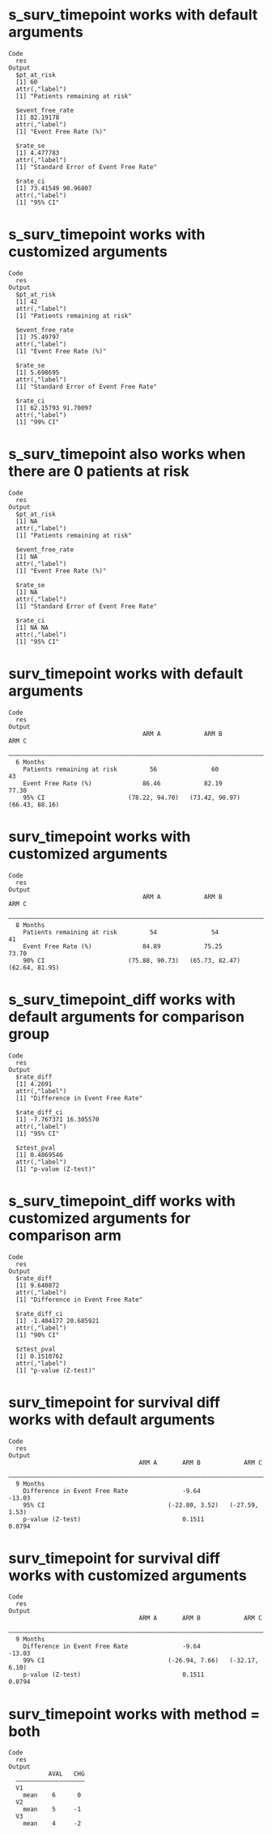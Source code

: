 # s_surv_timepoint works with default arguments

    Code
      res
    Output
      $pt_at_risk
      [1] 60
      attr(,"label")
      [1] "Patients remaining at risk"
      
      $event_free_rate
      [1] 82.19178
      attr(,"label")
      [1] "Event Free Rate (%)"
      
      $rate_se
      [1] 4.477783
      attr(,"label")
      [1] "Standard Error of Event Free Rate"
      
      $rate_ci
      [1] 73.41549 90.96807
      attr(,"label")
      [1] "95% CI"
      

# s_surv_timepoint works with customized arguments

    Code
      res
    Output
      $pt_at_risk
      [1] 42
      attr(,"label")
      [1] "Patients remaining at risk"
      
      $event_free_rate
      [1] 75.49797
      attr(,"label")
      [1] "Event Free Rate (%)"
      
      $rate_se
      [1] 5.698695
      attr(,"label")
      [1] "Standard Error of Event Free Rate"
      
      $rate_ci
      [1] 62.15793 91.70097
      attr(,"label")
      [1] "99% CI"
      

# s_surv_timepoint also works when there are 0 patients at risk

    Code
      res
    Output
      $pt_at_risk
      [1] NA
      attr(,"label")
      [1] "Patients remaining at risk"
      
      $event_free_rate
      [1] NA
      attr(,"label")
      [1] "Event Free Rate (%)"
      
      $rate_se
      [1] NA
      attr(,"label")
      [1] "Standard Error of Event Free Rate"
      
      $rate_ci
      [1] NA NA
      attr(,"label")
      [1] "95% CI"
      

# surv_timepoint works with default arguments

    Code
      res
    Output
                                         ARM A            ARM B            ARM C     
      ———————————————————————————————————————————————————————————————————————————————
      6 Months                                                                       
        Patients remaining at risk         56               60               43      
        Event Free Rate (%)              86.46            82.19            77.30     
        95% CI                       (78.22, 94.70)   (73.42, 90.97)   (66.43, 88.16)

# surv_timepoint works with customized arguments

    Code
      res
    Output
                                         ARM A            ARM B            ARM C     
      ———————————————————————————————————————————————————————————————————————————————
      8 Months                                                                       
        Patients remaining at risk         54               54               41      
        Event Free Rate (%)              84.89            75.25            73.70     
        90% CI                       (75.88, 90.73)   (65.73, 82.47)   (62.64, 81.95)

# s_surv_timepoint_diff works with default arguments for comparison group

    Code
      res
    Output
      $rate_diff
      [1] 4.2691
      attr(,"label")
      [1] "Difference in Event Free Rate"
      
      $rate_diff_ci
      [1] -7.767371 16.305570
      attr(,"label")
      [1] "95% CI"
      
      $ztest_pval
      [1] 0.4869546
      attr(,"label")
      [1] "p-value (Z-test)"
      

# s_surv_timepoint_diff works with customized arguments for comparison arm

    Code
      res
    Output
      $rate_diff
      [1] 9.640872
      attr(,"label")
      [1] "Difference in Event Free Rate"
      
      $rate_diff_ci
      [1] -1.404177 20.685921
      attr(,"label")
      [1] "90% CI"
      
      $ztest_pval
      [1] 0.1510762
      attr(,"label")
      [1] "p-value (Z-test)"
      

# surv_timepoint for survival diff works with default arguments

    Code
      res
    Output
                                        ARM A       ARM B            ARM C     
      —————————————————————————————————————————————————————————————————————————
      9 Months                                                                 
        Difference in Event Free Rate               -9.64            -13.03    
        95% CI                                  (-22.80, 3.52)   (-27.59, 1.53)
        p-value (Z-test)                            0.1511           0.0794    

# surv_timepoint for survival diff works with customized arguments

    Code
      res
    Output
                                        ARM A       ARM B            ARM C     
      —————————————————————————————————————————————————————————————————————————
      9 Months                                                                 
        Difference in Event Free Rate               -9.64            -13.03    
        99% CI                                  (-26.94, 7.66)   (-32.17, 6.10)
        p-value (Z-test)                            0.1511           0.0794    

# surv_timepoint works with method = both

    Code
      res
    Output
               AVAL   CHG
      ———————————————————
      V1                 
        mean    6      0 
      V2                 
        mean    5     -1 
      V3                 
        mean    4     -2 

